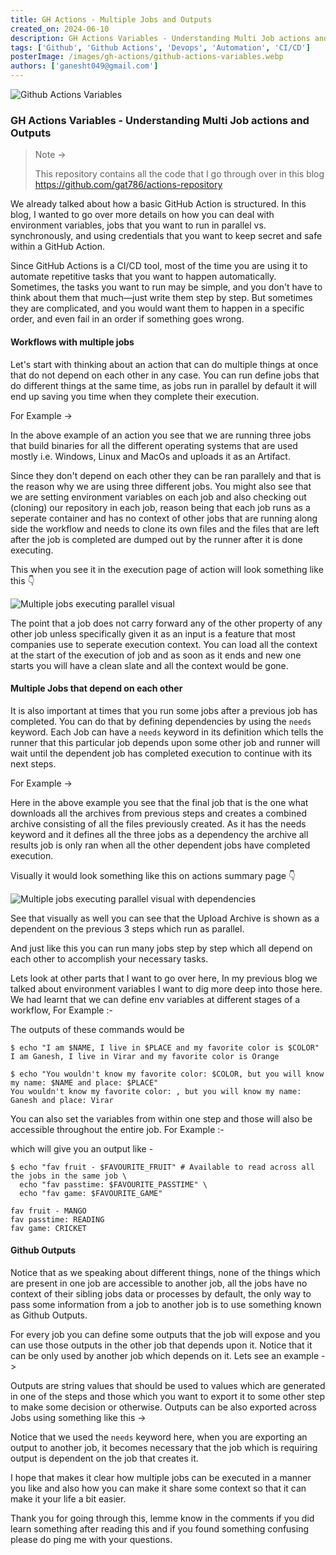 ```yaml
---
title: GH Actions - Multiple Jobs and Outputs
created_on: 2024-06-10
description: GH Actions Variables - Understanding Multi Job actions and Outputs
tags: ['Github', 'Github Actions', 'Devops', 'Automation', 'CI/CD']
posterImage: /images/gh-actions/github-actions-variables.webp
authors: ['ganesht049@gmail.com']
---
```


![Github Actions Variables](/images/gh-actions/github-actions-variables.webp)

### GH Actions Variables - Understanding Multi Job actions and Outputs

> Note ->
> 
> This repository contains all the code that I go through over in this blog 
> https://github.com/gat786/actions-repository

We already talked about how a basic GitHub Action is structured. In this blog, 
I wanted to go over more details on how you can deal with environment variables, 
jobs that you want to run in parallel vs. synchronously, and using credentials 
that you want to keep secret and safe within a GitHub Action.

Since GitHub Actions is a CI/CD tool, most of the time you are using it to 
automate repetitive tasks that you want to happen automatically. Sometimes, the 
tasks you want to run may be simple, and you don't have to think about them 
that much—just write them step by step. But sometimes they are complicated, and
you would want them to happen in a specific order, and even fail in an order if
something goes wrong.

#### Workflows with multiple jobs

Let's start with thinking about an action that can do multiple things at once
that do not depend on each other in any case. You can run define jobs that do
different things at the same time, as jobs run in parallel by default it will
end up saving you time when they complete their execution.

For Example ->

<script src="https://gist.github.com/gat786/403e00d047889ed1de56135448f48b3f.js"></script>

In the above example of an action you see that we are running three jobs that 
build binaries for all the different operating systems that are used mostly i.e.
Windows, Linux and MacOs and uploads it as an Artifact. 

Since they don't depend on each other they can be ran parallely and that is
the reason why we are using three different jobs. You might also see that we
are setting environment variables on each job and also checking out (cloning)
our repository in each job, reason being that each job runs as a seperate
container and has no context of other jobs that are running along side the
workflow and needs to clone its own files and the files that are left after
the job is completed are dumped out by the runner after it is done executing.

This when you see it in the execution page of action will look something like 
this 👇

![Multiple jobs executing parallel visual](/images/gh-actions/multi-execution.png)

The point that a job does not carry forward any of the other property of any
other job unless specifically given it as an input is a feature that most
companies use to seperate execution context. You can load all the context at the
start of the execution of job and as soon as it ends and new one starts you 
will have a clean slate and all the context would be gone.

#### Multiple Jobs that depend on each other

It is also important at times that you run some jobs after a previous job has
completed. You can do that by defining dependencies by using the `needs`
keyword. Each Job can have a `needs` keyword in its definition which tells the 
runner that this particular job depends upon some other job and runner will wait
until the dependent job has completed execution to continue with its next steps.

For Example -> 

<script src="https://gist.github.com/gat786/cbf9c91fa08cf9a580d93ea56d25cdb0.js"></script>

Here in the above example you see that the final job that is the one what 
downloads all the archives from previous steps and creates a combined archive
consisting of all the files previously created. As it has the needs keyword and
it defines all the three jobs as a dependency the archive all results job is 
only ran when all the other dependent jobs have completed execution.

Visually it would look something like this on actions summary page 👇

![Multiple jobs executing parallel visual with dependencies](/images/gh-actions/multi-execution-with-deps.png)

See that visually as well you can see that the Upload Archive is shown as a 
dependent on the previous 3 steps which run as parallel. 


And just like this you can run many jobs step by step which all depend on each 
other to accomplish your necessary tasks.


Lets look at other parts that I want to go over here, In my previous blog we 
talked about environment variables I want to dig more deep into those here.
We had learnt that we can define env variables at different stages of a workflow,
For Example :-

<script src="https://gist.github.com/gat786/4b7bda47cc305e86f2a37685f2f3dbbd.js"></script>

The outputs of these commands would be 

```
$ echo "I am $NAME, I live in $PLACE and my favorite color is $COLOR"
I am Ganesh, I live in Virar and my favorite color is Orange

$ echo "You wouldn't know my favorite color: $COLOR, but you will know my name: $NAME and place: $PLACE"
You wouldn't know my favorite color: , but you will know my name: Ganesh and place: Virar
```

You can also set the variables from within one step and those will also be 
accessible throughout the entire job.
For Example :-

<script src="https://gist.github.com/gat786/a04285afc792b887d9af582f42f8fe5a.js"></script>

which will give you an output like -

```
$ echo "fav fruit - $FAVOURITE_FRUIT" # Available to read across all the jobs in the same job \
  echo "fav passtime: $FAVOURITE_PASSTIME" \
  echo "fav game: $FAVOURITE_GAME"

fav fruit - MANGO
fav passtime: READING
fav game: CRICKET
```

#### Github Outputs

Notice that as we speaking about different things, none of the things which 
are present in one job are accessible to another job, all the jobs have no 
context of their sibling jobs data or processes by default, the only way to
pass some information from a job to another job is to use something known as
Github Outputs.

For every job you can define some outputs that the job will expose and you
can use those outputs in the other job that depends upon it. Notice that it
can be only used by another job which depends on it. Lets see an example ->

<script src="https://gist.github.com/gat786/e4fac3dbdb7a88db7972852b4f34b89e.js"></script>

Outputs are string values that should be used to values which are generated
in one of the steps and those which you want to export it to some other step
to make some decision or otherwise. Outputs can be also exported across Jobs 
using something like this ->

<script src="https://gist.github.com/gat786/9266f0ba690e61692f3c80974a66c9e2.js"></script>

Notice that we used the `needs` keyword here, when you are exporting an output
to another job, it becomes necessary that the job which is requiring output is
dependent on the job that creates it.

I hope that makes it clear how multiple jobs can be executed in a manner you like
and also how you can make it share some context so that it can make it your 
life a bit easier.

Thank you for going through this, lemme know in the comments if you did learn 
something after reading this and if you found something confusing please do ping
me with your questions.
